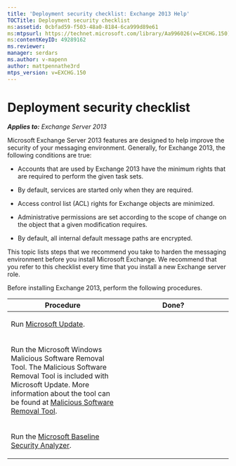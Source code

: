 ```yaml
---
title: 'Deployment security checklist: Exchange 2013 Help'
TOCTitle: Deployment security checklist
ms:assetid: 0cbfad59-f503-48a0-8184-6ca999d89e61
ms:mtpsurl: https://technet.microsoft.com/library/Aa996026(v=EXCHG.150)
ms:contentKeyID: 49289162
ms.reviewer: 
manager: serdars
ms.author: v-mapenn
author: mattpennathe3rd
mtps_version: v=EXCHG.150
---
```


# Deployment security checklist

_**Applies to:** Exchange Server 2013_

Microsoft Exchange Server 2013 features are designed to help improve the security of your messaging environment. Generally, for Exchange 2013, the following conditions are true:

  - Accounts that are used by Exchange 2013 have the minimum rights that are required to perform the given task sets.

  - By default, services are started only when they are required.

  - Access control list (ACL) rights for Exchange objects are minimized.

  - Administrative permissions are set according to the scope of change on the object that a given modification requires.

  - By default, all internal default message paths are encrypted.

This topic lists steps that we recommend you take to harden the messaging environment before you install Microsoft Exchange. We recommend that you refer to this checklist every time that you install a new Exchange server role.

Before installing Exchange 2013, perform the following procedures.

<table>
<colgroup>
<col style="width: 50%" />
<col style="width: 50%" />
</colgroup>
<thead>
<tr class="header">
<th>Procedure</th>
<th>Done?</th>
</tr>
</thead>
<tbody>
<tr class="odd">
<td><p>Run <a href="https://go.microsoft.com/fwlink/p/?linkid=54836">Microsoft Update</a>.</p></td>
<td><p> </p></td>
</tr>
<tr class="even">
<td><p>Run the Microsoft Windows Malicious Software Removal Tool. The Malicious Software Removal Tool is included with Microsoft Update. More information about the tool can be found at <a href="https://go.microsoft.com/fwlink/p/?linkid=73452">Malicious Software Removal Tool</a>.</p></td>
<td><p> </p></td>
</tr>
<tr class="odd">
<td><p>Run the <a href="https://go.microsoft.com/fwlink/p/?linkid=16526">Microsoft Baseline Security Analyzer</a>.</p></td>
<td><p> </p></td>
</tr>
</tbody>
</table>
